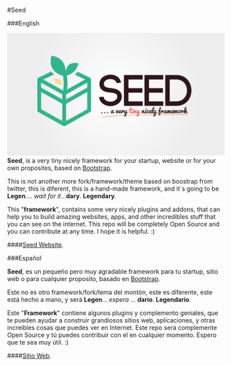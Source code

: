#Seed

###English

![Seed - a very tiny nicely framework](https://raw.githubusercontent.com/sergiom23/seed/master/design/logo.png)
**Seed**, is a very tiny nicely framework for your startup, website or for your own proposites, based on [Bootstrap](http://getbootstrap.com "Twitter Bootstrap").

This is not another more fork/framework/theme based on boostrap from twitter, this is diferent, this is a hand-made framework, and it´s going to be **Legen**.... *wait for it*...**dary**. **Legendary**.

This "**framework**", contains some very nicely plugins and addons, that can help you to build amazing websites, apps, and other incredibles stuff that you can see on the internet. This repo will be completely Open Source and you can contribute at any time. I hope it is helpful. :)

####[Seed Website](http://seed.sergiom23.com "Seed Website").

###Español

**Seed**, es un pequeño pero muy agradable framework para tu startup, sitio web o para cualquier proposito, basado en [Bootstrap](http://getbootstrap.com "Twitter Bootstrap").

Este no es otro framework/fork/tema del montón, este es diferente, este está hecho a mano, y será **Legen**... *espera* ... **dario**. **Legendario**.

Este "**Framework**" contiene algunos plugins y complemento geniales, que te pueden ayudar a construir grandiosos sitios web, aplicaciones, y otras increíbles cosas que puedes ver en Internet. Este repo será complemente Open Source y tú puedes contribuir con el en cualquier momento. Espero que te sea muy útil. :)

####[Sitio Web](http://seed.sergiom23.com "Sitio web").

